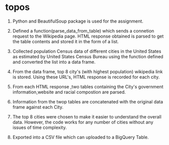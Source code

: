 # topos

1. Python and BeautifulSoup package is used for the assignment.

2. Defined a function(parse_data_from_table) which sends a connetion request to  the Wikipedia page. HTML response obtained  is parsed to     get the table contents and stored it in the form of a list.

3. Collected population Census data of different cities in the United States as estimated by United States Census Bureau using the          function defined and converted the list into a data frame.

4. From the data frame, top 8 city's (with highest population) wikipedia link is stored. Using these URL's, HTML response is recorded for each city. 

5. From each HTML response ,two  tables  containing the City's government information,website  and racial compostion are parsed.

6. Information from the twop tables are concatenated with the original data frame against each City.

7. The top 8 cities were chosen to make it easier to understand the overall data. However, the code works for any number of cities without any issues of time complexity. 

7. Exported into a CSV file which can uploaded to a BigQuery Table.
